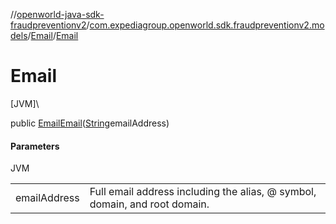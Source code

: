 //[openworld-java-sdk-fraudpreventionv2](../../../index.md)/[com.expediagroup.openworld.sdk.fraudpreventionv2.models](../index.md)/[Email](index.md)/[Email](-email.md)

# Email

[JVM]\

public [Email](index.md)[Email](-email.md)([String](https://docs.oracle.com/javase/8/docs/api/java/lang/String.html)emailAddress)

#### Parameters

JVM

| | |
|---|---|
| emailAddress | Full email address including the alias, @ symbol, domain, and root domain. |
